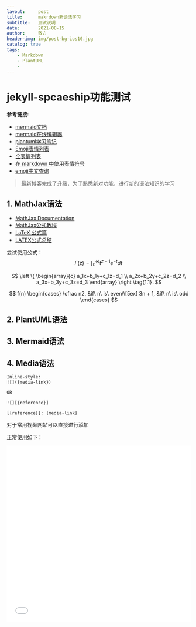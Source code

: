 ```yaml
---
layout:     post
title:      makrdown新语法学习
subtitle:   测试说明
date:       2021-08-15
author:     敬方
header-img: img/post-bg-ios10.jpg
catalog: true
tags:
    - Markdown
    - PlantUML
    - 
---
```


# jekyll-spcaeship功能测试

__参考链接__:
- [mermaid文档](https://mermaid-js.github.io/mermaid/#/n00b-gettingStarted)
- [mermaid在线编辑器]([e/jekyll-spaceship/edit/master/README.md](https://mermaid-js.github.io/mermaid-live-editor/edit/#eyJjb2RlIjoic2VxdWVuY2VEaWFncmFtXG4gICAgQWxpY2UtPj4rSm9objogSGVsbG8gSm9obiwgaG93IGFyZSB5b3U_XG4gICAgQWxpY2UtPj4rSm9objogSm9obiwgY2FuIHlvdSBoZWFyIG1lP1xuICAgIEpvaG4tLT4-LUFsaWNlOiBIaSBBbGljZSwgSSBjYW4gaGVhciB5b3UhXG4gICAgSm9obi0tPj4tQWxpY2U6IEkgZmVlbCBncmVhdCFcbiAgICAgICAgICAgICIsIm1lcm1haWQiOiJ7XG4gIFwidGhlbWVcIjogXCJkZWZhdWx0XCJcbn0iLCJ1cGRhdGVFZGl0b3IiOmZhbHNlLCJhdXRvU3luYyI6dHJ1ZSwidXBkYXRlRGlhZ3JhbSI6ZmFsc2V9))
- [plantuml学习笔记](https://wangpengcheng.github.io/2020/06/26/uml_learn_note/)
- [Emoji表情列表](https://www.webfx.com/tools/emoji-cheat-sheet/)
- [全表情列表](https://www.unicode.org/emoji/charts/full-emoji-list.html)
- [在 markdown 中使用表情符号](https://www.jianshu.com/p/31f075f8e118)
- [emoji中文查询](https://www.emojiall.com/zh-hans)


> 最新博客完成了升级，为了熟悉新对功能，进行新的语法知识的学习

## 1. MathJax语法
- [MathJax Documentation](http://docs.mathjax.org/en/latest/)
- [MathJax公式教程](https://blog.csdn.net/dabokele/article/details/79577072)
- [LaTeX 公式篇](https://zhuanlan.zhihu.com/p/110756681)
- [LATEX公式总结](https://www.jianshu.com/p/22117d964baf)

尝试使用公式：
$$\Gamma(z) = \int_0^\infty t^{z-1}e^{-t}dt\,$$


$$
\left \{ 
\begin{array}{c}
a_1x+b_1y+c_1z=d_1 \\
a_2x+b_2y+c_2z=d_2 \\
a_3x+b_3y+c_3z=d_3
\end{array}
\right
\tag{1.1}
.$$

$$
f(n)
\begin{cases}
\cfrac n2, &if\ n\ is\ even\\[5ex]
3n + 1, &if\  n\ is\ odd
\end{cases}
$$

## 2. PlantUML语法

## 3. Mermaid语法

## 4. Media语法


```
Inline-style:
![]({media-link})

OR

![][{reference}]

[{reference}]: {media-link}
```

对于常用视频网站可以直接进行添加

正常使用如下：

<iframe src="//player.bilibili.com/player.html?aid=462256092&bvid=BV1mL411E7Uk&cid=388230485&page=1" scrolling="no" border="0" frameborder="no" framespacing="0" allowfullscreen="true" style="width: 100%;height:480px"> </iframe>

